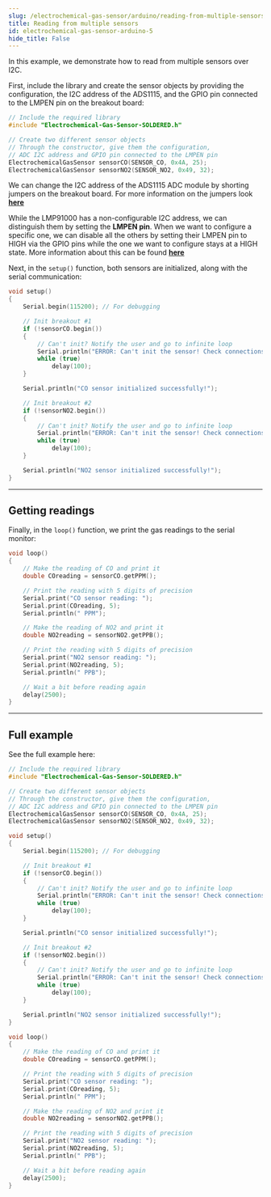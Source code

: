```yaml
---
slug: /electrochemical-gas-sensor/arduino/reading-from-multiple-sensors
title: Reading from multiple sensors
id: electrochemical-gas-sensor-arduino-5 
hide_title: False
---
```


In this example, we demonstrate how to read from multiple sensors over I2C. 


First, include the library and create the sensor objects by providing the configuration, the I2C address of the ADS1115, and the GPIO pin connected to the LMPEN pin on the breakout board:

```cpp
// Include the required library
#include "Electrochemical-Gas-Sensor-SOLDERED.h"

// Create two different sensor objects
// Through the constructor, give them the configuration, 
// ADC I2C address and GPIO pin connected to the LMPEN pin
ElectrochemicalGasSensor sensorCO(SENSOR_CO, 0x4A, 25);
ElectrochemicalGasSensor sensorNO2(SENSOR_NO2, 0x49, 32);
```
<InfoBox>We can change the I2C address of the ADS1115 ADC module by shorting jumpers on the breakout board. For more information on the jumpers look [**here**](/documentation/electrochemical-gas-sensor/hardware/#jumper-details)</InfoBox>

<InfoBox>While the LMP91000 has a non-configurable I2C address, we can distinguish them by setting the **LMPEN pin**. When we want to configure a specific one, we can disable all the others by setting their LMPEN pin to HIGH via the GPIO pins while the one we want to configure stays at a HIGH state. More information about this can be found [**here**](/documentation/electrochemical-gas-sensor/hardware/#lmpen-pin-functionality)</InfoBox>

Next, in the `setup()` function, both sensors are initialized, along with the serial communication:

```cpp
void setup()
{
    Serial.begin(115200); // For debugging

    // Init breakout #1
    if (!sensorCO.begin())
    {
        // Can't init? Notify the user and go to infinite loop
        Serial.println("ERROR: Can't init the sensor! Check connections!");
        while (true)
            delay(100);
    }

    Serial.println("CO sensor initialized successfully!");

    // Init breakout #2
    if (!sensorNO2.begin())
    {
        // Can't init? Notify the user and go to infinite loop
        Serial.println("ERROR: Can't init the sensor! Check connections!");
        while (true)
            delay(100);
    }

    Serial.println("NO2 sensor initialized successfully!");
}
```

<FunctionDocumentation
  functionName="sensor.begin()"
  description="Initializes the LMP91000 and ADS1115 on the board and establishes an I2C connection"
  returnDescription="Boolean value, returns true if it was successful, false if it failed"
  parameters={[]}
/>

---

## Getting readings

Finally, in the `loop()` function, we print the gas readings to the serial monitor:

```cpp
void loop()
{
    // Make the reading of CO and print it
    double COreading = sensorCO.getPPM();

    // Print the reading with 5 digits of precision
    Serial.print("CO sensor reading: ");
    Serial.print(COreading, 5);
    Serial.println(" PPM");

    // Make the reading of NO2 and print it
    double NO2reading = sensorNO2.getPPB();

    // Print the reading with 5 digits of precision
    Serial.print("NO2 sensor reading: ");
    Serial.print(NO2reading, 5);
    Serial.println(" PPB");

    // Wait a bit before reading again
    delay(2500);
}
```

<FunctionDocumentation
  functionName="sensorCO.getPPM()"
  description="Make a measurement with the ADS1115 ADC and calculate the PPM value of the measured gas"
  returnDescription="Double value, gas measurement in PPM (parts per million)"
  parameters={[]}
/>

<FunctionDocumentation
  functionName="sensorNO2.getPPB()"
  description="Make a measurement with the ADS1115 ADC and calculate the PPB value of the measured gas"
  returnDescription="Double value, gas measurement in PPB (parts per billion)"
  parameters={[]}
/>

---

## Full example

See the full example here:

<QuickLink  
  title="Measuring two sensors"  
  description="Example of getting measurements from two sensors"  
  url="https://github.com/SolderedElectronics/Soldered-Electrochemical-Gas-Sensor-Arduino-Library/blob/main/examples/twoSensors/twoSensors.ino"  
/>  

```cpp
// Include the required library
#include "Electrochemical-Gas-Sensor-SOLDERED.h"

// Create two different sensor objects
// Through the constructor, give them the configuration, 
// ADC I2C address and GPIO pin connected to the LMPEN pin
ElectrochemicalGasSensor sensorCO(SENSOR_CO, 0x4A, 25);
ElectrochemicalGasSensor sensorNO2(SENSOR_NO2, 0x49, 32);

void setup()
{
    Serial.begin(115200); // For debugging

    // Init breakout #1
    if (!sensorCO.begin())
    {
        // Can't init? Notify the user and go to infinite loop
        Serial.println("ERROR: Can't init the sensor! Check connections!");
        while (true)
            delay(100);
    }

    Serial.println("CO sensor initialized successfully!");

    // Init breakout #2
    if (!sensorNO2.begin())
    {
        // Can't init? Notify the user and go to infinite loop
        Serial.println("ERROR: Can't init the sensor! Check connections!");
        while (true)
            delay(100);
    }

    Serial.println("NO2 sensor initialized successfully!");
}

void loop()
{
    // Make the reading of CO and print it
    double COreading = sensorCO.getPPM();

    // Print the reading with 5 digits of precision
    Serial.print("CO sensor reading: ");
    Serial.print(COreading, 5);
    Serial.println(" PPM");

    // Make the reading of NO2 and print it
    double NO2reading = sensorNO2.getPPB();

    // Print the reading with 5 digits of precision
    Serial.print("NO2 sensor reading: ");
    Serial.print(NO2reading, 5);
    Serial.println(" PPB");

    // Wait a bit before reading again
    delay(2500);
}
```